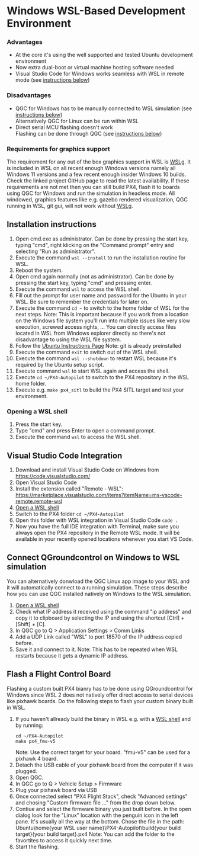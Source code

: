 # Windows WSL-Based Development Environment

### Advantages

- At the core it's using the well supported and tested Ubuntu development environment
- Now extra dual-boot or virtual machine hosting software needed
- Visual Studio Code for Windows works seamless with WSL in remote mode (see [instructions below](dev_env_windows_wsl.md#visual-studio-code-integration))

### Disadvantages

- QGC for Windows has to be manually connected to WSL simulation (see [instructions below](dev_env_windows_wsl.md#connect-qgroundcontrol-on-windows-to-wsl-simulation))<br>
Alternatively QGC for Linux can be run within WSL
- Direct serial MCU flashing doesn't work<br>
  Flashing can be done through QGC (see [instructions below](dev_env_windows_wsl.md#flash-a-flight-control-board))

### Requirements for graphics support
The requirement for any out of the box graphics support in WSL is [WSLg](https://github.com/microsoft/wslg). It is included in WSL on all recent enough Windows versions namely all Windows 11 versions and a few recent enough insider Windows 10 builds. Check the linked project GitHub page to read the latest availability.
If these requirements are not met then you can still build PX4, flash it to boards using QGC for Windows and run the simulation in headless mode. All windowed, graphics features like e.g. gazebo rendered visualization, QGC running in WSL, git gui, will not work without [WSLg](https://github.com/microsoft/wslg).

## Installation instructions

1. Open cmd.exe as administrator.
   Can be done by pressing the start key, typing "cmd", right klicking on the "Command prompt" entry and selecting "Run as administrator".
1. Execute the command `wsl --install` to run the installation routine for WSL.
1. Reboot the system.
1. Open cmd again normally (not as administrator).
   Can be done by pressing the start key, typing "cmd" and pressing enter.
1. Execute the command `wsl` to access the WSL shell.
1. Fill out the prompt for user name and password for the Ubuntu in your WSL. Be sure to remember the credentials for later on.
1. Execute the command `cd ~` to switch to the home folder of WSL for the next steps.
   Note: This is important because if you work from a location on the Windows file system you'll run into multiple issues like very slow execution, screwed access rights, ... You can directly access files located in WSL from Windows explorer directly so there's not disadvantage to using the WSL file system.
1. Follow the [Ubuntu Instructions Page](../dev_setup/dev_env_linux_ubuntu.md#gazebo-jmavsim-and-nuttx-pixhawk-targets)
   Note: git is already preinstalled
1. Execute the command `exit` to switch out of the WSL shell.
1. Execute the command `wsl --shutdown` to restart WSL because it's required by the Ubuntu setup script.
1. Execute command `wsl` to start WSL again and access the shell.
1. Execute `cd ~/PX4-Autopilot` to switch to the PX4 repository in the WSL home folder.
1. Execute e.g. `make px4_sitl` to build the PX4 SITL target and test your environment.

### Opening a WSL shell

1. Press the start key.
1. Type "cmd" and press Enter to open a command prompt.
1. Execute the command `wsl` to access the WSL shell.

## Visual Studio Code Integration

1. Download and install Visual Studio Code on Windows from https://code.visualstudio.com/
2. Open Visual Studio Code
3. Install the extension called "Remote - WSL": https://marketplace.visualstudio.com/items?itemName=ms-vscode-remote.remote-wsl
4. [Open a WSL shell](dev_env_windows_wsl.md#opening-a-wsl-shell)
5. Switch to the PX4 folder `cd ~/PX4-Autopilot`
6. Open this folder with WSL integration in Visual Studio Code `code .`
7. Now you have the full IDE integration with Terminal, make sure you always open the PX4 repository in the Remote WSL mode. It will be available in your recently opened locations whenever you start VS Code.

## Connect QGroundcontrol on Windows to WSL simulation
You can alternatively donwload the QGC Linux app image to your WSL and it will automatically connect to a running simulation. These steps describe how you can use QGC installed natively on Windows to the WSL simulation.

1. [Open a WSL shell](dev_env_windows_wsl.md#opening-a-wsl-shell)
2. Check what IP address it received using the command "ip address" and copy it to clipboard by selecting the IP and using the shortcut [Ctrl] + [Shift] + [C].
3. In QGC go to Q > Application Settings > Comm Links
4. Add a UDP Link called "WSL" to port 18570 of the IP address copied before.
5. Save it and connect to it.
Note: This has to be repeated when WSL restarts because it gets a dynamic IP address.

## Flash a Flight Control Board
Flashing a custom built PX4 bianry has to be done using QGroundcontrol for Windows since WSL 2 does not natively offer direct access to serial devices like pixhawk boards. Do the following steps to flash your custom binary built in WSL.

1. If you haven't allready build the binary in WSL e.g. with a [WSL shell](dev_env_windows_wsl.md#opening-a-wsl-shell) and by running:
   ```
   cd ~/PX4-Autopilot
   make px4_fmu-v5
   ```
   Note: Use the correct target for your board. "fmu-v5" can be used for a pixhawk 4 board.
1. Detach the USB cable of your pixhawk board from the computer if it was plugged.
1. Open QGC.
1. In QGC go to Q > Vehicle Setup > Firmware
1. Plug your pixhawk board via USB
1. Once connected select "PX4 Flight Stack", check "Advanced settings" and chosing "Custom firmware file ..." from the drop down below.
1. Contiue and select the firmware binary you just built before. In the open dialog look for the "Linux" location with the penguin icon in the left pane. It's usually all the way at the bottom. Chose the file in the path: Ubuntu\home\{your WSL user name}\PX4-Autopilot\build\{your build target}\{your build target}.px4
   Note: You can add the folder to the favortites to access it quickly next time.
1. Start the flashing.
